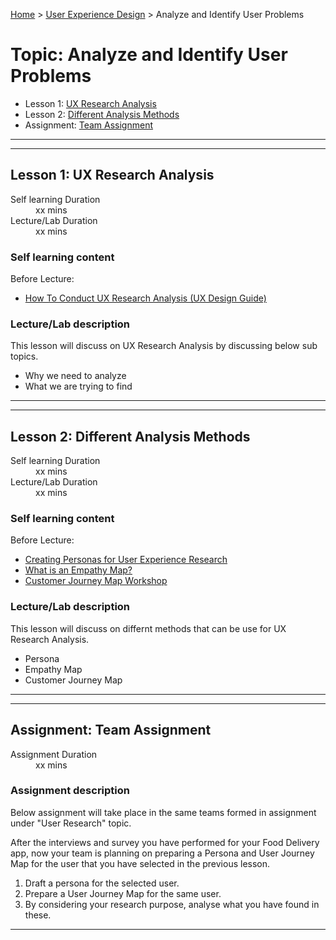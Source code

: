 [Home](../index.md) > [User Experience Design](./user-experience-design-module.md) > Analyze and Identify User Problems

# Topic: Analyze and Identify User Problems

* Lesson 1: [UX Research Analysis](#lesson-1)
* Lesson 2: [Different Analysis Methods](#lesson-2)
* Assignment: [Team Assignment](#assignment)

---
---

## Lesson 1: UX Research Analysis

<dl>
<dt>Self learning Duration</dt>
<dd>xx mins</dd>
<dt>Lecture/Lab Duration</dt>
<dd>xx mins</dd>
</dl>

### Self learning content

Before Lecture:

* [How To Conduct UX Research Analysis (UX Design Guide)](https://youtu.be/zGCRhd3r4fE)

### Lecture/Lab description

This lesson will discuss on UX Research Analysis by discussing below sub topics.

* Why we need to analyze 
* What we are trying to find

---
---
## Lesson 2: Different Analysis Methods

<dl>
<dt>Self learning Duration</dt>
<dd>xx mins</dd>
<dt>Lecture/Lab Duration</dt>
<dd>xx mins</dd>
</dl>

### Self learning content 

Before Lecture:

* [Creating Personas for User Experience Research](https://youtu.be/u44pBnAn7cM)
* [What is an Empathy Map?](https://youtu.be/QwF9a56WFWA)
* [Customer Journey Map Workshop](https://youtu.be/X7iXcP-wIkk)

### Lecture/Lab description

This lesson will discuss on differnt methods that can be use for UX Research Analysis.

* Persona
* Empathy Map
* Customer Journey Map
---
---

## Assignment: Team Assignment

<dl>
<dt>Assignment Duration</dt>
<dd>xx mins</dd>
</dl>

### Assignment description

Below assignment will take place in the same teams formed in assignment under "User Research" topic.

After the interviews and survey you have performed for your Food Delivery app, now your team is planning on preparing a Persona and User Journey Map for the user that you have selected in the previous lesson.

1. Draft a persona for the selected user.
2. Prepare a User Journey Map for the same user.
3. By considering your research purpose, analyse what you have found in these.

---

